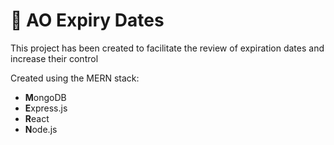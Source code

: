 # 📅 AO Expiry Dates

This project has been created to facilitate the review of expiration dates and increase their control

Created using the MERN stack:
- **M**ongoDB
- **E**xpress.js
- **R**eact
- **N**ode.js
